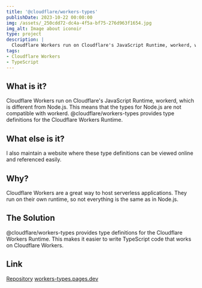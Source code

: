 ```yaml
---
title: '@cloudflare/workers-types'
publishDate: 2023-10-22 00:00:00
img: /assets/_250cdd72-dc4a-4f5a-bf75-276d963f1654.jpg
img_alt: Image about iconoir
type: project
description: |
  Cloudflare Workers run on Cloudflare's JavaScript Runtime, workerd, which is different from Node.js. This means that the types for Node.js are not compatible with workerd. @cloudflare/workers-types provides type definitions for the Cloudflare Workers Runtime.
tags:
- Cloudflare Workers
- TypeScript
---
```


## What is it?

Cloudflare Workers run on Cloudflare's JavaScript Runtime, workerd, which is different from Node.js. This means that the types for Node.js are not compatible with workerd. @cloudflare/workers-types provides type definitions for the Cloudflare Workers Runtime.

## What else is it?

I also maintain a website where these type definitions can be viewed online and referenced easily.

## Why?

Cloudflare Workers are a great way to host serverless applications. They run on their own runtime, so not everything is the same as in Node.js.

## The Solution

@cloudflare/workers-types provides type definitions for the Cloudflare Workers Runtime. This makes it easier to write TypeScript code that works on Cloudflare Workers.

## Link

[Repository](https://github.com/cloudflare/workerd)
[workers-types.pages.dev](https://workers-types.pages.dev)
